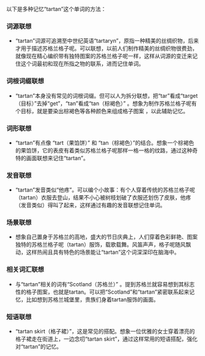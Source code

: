 以下是多种记忆“tartan”这个单词的方法：

### 词源联想
 - “tartan”词源可追溯至中世纪英语“tartaryn”，原指一种精美的丝绸织物，后来才用于描述苏格兰格子呢。可以联想，以前人们制作精美的丝绸织物很费劲，就像现在精心编织带有独特图案的苏格兰格子呢一样，这样从词源的变迁来记住这个词最初和现在所指之物的联系，进而记住单词。

### 词根词缀联想
 - “tartan”本身没有常见的词根词缀。但可以人为拆分联想，把“tar”看成“target（目标）”去掉“get”，“tan”看成“tan（棕褐色）” 。想象为制作苏格兰格子呢有个目标，就是要染出棕褐色等各种颜色来组成格子图案 ，以此辅助记忆。

### 词形联想
 - “tartan”有点像 “tart（果馅饼）” 和 “tan（棕褐色）”的结合。想象一个棕褐色的果馅饼，它的表皮有着类似苏格兰格子呢那样一格一格的纹路，通过这种奇特的画面联想来记住“tartan”。

### 发音联想
 - “tartan”发音类似“他疼”。可以编个小故事：有个人穿着传统的苏格兰格子呢（tartan）衣服去登山，结果不小心被树枝划破了衣服还划伤了皮肤，他疼（发音类似）得叫了起来，这样通过有趣的发音联想记住单词。

### 场景联想
 - 想象自己置身于苏格兰的高地，盛大的节日庆典上，人们穿着色彩鲜艳、图案独特的苏格兰格子呢（tartan）服饰，载歌载舞。风笛声声，格子呢随风飘动，这样热闹且具有特色的场景能让“tartan”这个词深深印在脑海中。

### 相关词汇联想
 - 与“tartan”相关的词有“Scotland（苏格兰）” 。提到苏格兰就容易想到其标志性的格子图案，也就是tartan。可以把“Scotland”和“tartan”紧密联系起来记忆，比如想到苏格兰城堡里，贵族们身着tartan服饰的画面。 

### 短语联想
 - “tartan skirt（格子裙）”，这是常见的搭配。想象一位优雅的女士穿着漂亮的格子裙走在街道上，一边念叨“tartan skirt”，通过这样常用的短语搭配，强化对“tartan”的记忆。 
